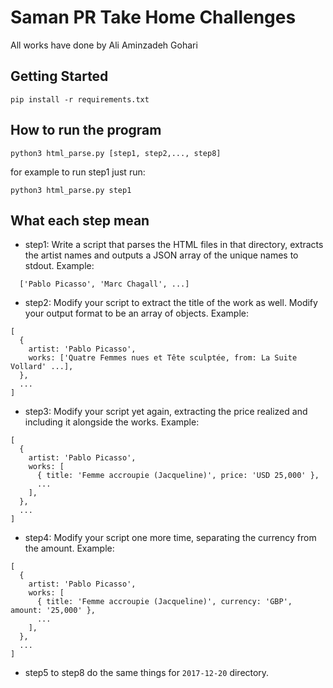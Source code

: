 # Saman PR Take Home Challenges
All works have done by Ali Aminzadeh Gohari
## Getting Started
```
pip install -r requirements.txt
```
## How to run the program
```
python3 html_parse.py [step1, step2,..., step8]
```
for example to run step1 just run:
```
python3 html_parse.py step1
```
## What each step mean
* step1: Write a script that parses the HTML files in that directory, extracts the artist names and outputs a JSON array of the unique names to stdout.
Example:
```
  ['Pablo Picasso', 'Marc Chagall', ...]
```
* step2: Modify your script to extract the title of the work as well. Modify your output format to be an array of objects.
Example:
```
[
  {
    artist: 'Pablo Picasso',
    works: ['Quatre Femmes nues et Tête sculptée, from: La Suite Vollard' ...],
  },
  ...
]
```
* step3: Modify your script yet again, extracting the price realized and including it alongside the works.
Example:
```
[
  {
    artist: 'Pablo Picasso',
    works: [
      { title: 'Femme accroupie (Jacqueline)', price: 'USD 25,000' },
      ...
    ],
  },
  ...
]
```
* step4: Modify your script one more time, separating the currency from the amount.
Example:
```
[
  {
    artist: 'Pablo Picasso',
    works: [
      { title: 'Femme accroupie (Jacqueline)', currency: 'GBP', amount: '25,000' },
      ...
    ],
  },
  ...
]
```
* step5 to step8 do the same things for `2017-12-20` directory.